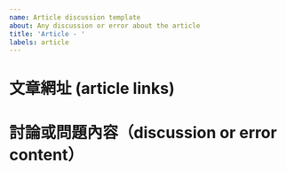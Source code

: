 ```yaml
---
name: Article discussion template
about: Any discussion or error about the article
title: 'Article - '
labels: article
---
```


# 文章網址 (article links)

# 討論或問題內容（discussion or error content）
